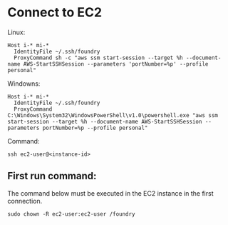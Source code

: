 # Connect to EC2

Linux:
```
Host i-* mi-*
  IdentityFile ~/.ssh/foundry
  ProxyCommand sh -c "aws ssm start-session --target %h --document-name AWS-StartSSHSession --parameters 'portNumber=%p' --profile personal"
```

Windowns:
```
Host i-* mi-*
  IdentityFile ~/.ssh/foundry
  ProxyCommand C:\Windows\System32\WindowsPowerShell\v1.0\powershell.exe "aws ssm start-session --target %h --document-name AWS-StartSSHSession --parameters portNumber=%p --profile personal"
```

Command:
```
ssh ec2-user@<instance-id>
```

## First run command:
The command below must be executed in the EC2 instance in the first connection.
```
sudo chown -R ec2-user:ec2-user /foundry
```